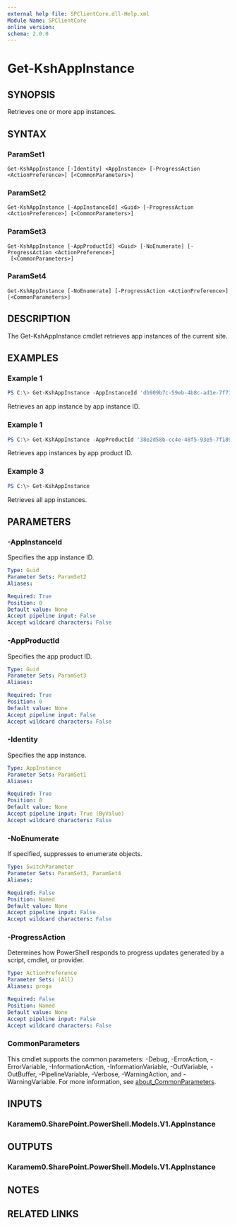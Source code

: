 ```yaml
---
external help file: SPClientCore.dll-Help.xml
Module Name: SPClientCore
online version:
schema: 2.0.0
---
```


# Get-KshAppInstance

## SYNOPSIS
Retrieves one or more app instances.

## SYNTAX

### ParamSet1
```
Get-KshAppInstance [-Identity] <AppInstance> [-ProgressAction <ActionPreference>] [<CommonParameters>]
```

### ParamSet2
```
Get-KshAppInstance [-AppInstanceId] <Guid> [-ProgressAction <ActionPreference>] [<CommonParameters>]
```

### ParamSet3
```
Get-KshAppInstance [-AppProductId] <Guid> [-NoEnumerate] [-ProgressAction <ActionPreference>]
 [<CommonParameters>]
```

### ParamSet4
```
Get-KshAppInstance [-NoEnumerate] [-ProgressAction <ActionPreference>] [<CommonParameters>]
```

## DESCRIPTION
The Get-KshAppInstance cmdlet retrieves app instances of the current site.

## EXAMPLES

### Example 1
```powershell
PS C:\> Get-KshAppInstance -AppInstanceId 'db909b7c-59eb-4b8c-ad1e-7f712c82fc33'
```

Retrieves an app instance by app instance ID.

### Example 1
```powershell
PS C:\> Get-KshAppInstance -AppProductId '38e2d58b-cc4e-48f5-93e5-7f1892357638'
```

Retrieves app instances by app product ID.

### Example 3
```powershell
PS C:\> Get-KshAppInstance
```

Retrieves all app instances.

## PARAMETERS

### -AppInstanceId
Specifies the app instance ID.

```yaml
Type: Guid
Parameter Sets: ParamSet2
Aliases:

Required: True
Position: 0
Default value: None
Accept pipeline input: False
Accept wildcard characters: False
```

### -AppProductId
Specifies the app product ID.

```yaml
Type: Guid
Parameter Sets: ParamSet3
Aliases:

Required: True
Position: 0
Default value: None
Accept pipeline input: False
Accept wildcard characters: False
```

### -Identity
Specifies the app instance.

```yaml
Type: AppInstance
Parameter Sets: ParamSet1
Aliases:

Required: True
Position: 0
Default value: None
Accept pipeline input: True (ByValue)
Accept wildcard characters: False
```

### -NoEnumerate
If specified, suppresses to enumerate objects.

```yaml
Type: SwitchParameter
Parameter Sets: ParamSet3, ParamSet4
Aliases:

Required: False
Position: Named
Default value: None
Accept pipeline input: False
Accept wildcard characters: False
```

### -ProgressAction
Determines how PowerShell responds to progress updates generated by a script, cmdlet, or provider.

```yaml
Type: ActionPreference
Parameter Sets: (All)
Aliases: proga

Required: False
Position: Named
Default value: None
Accept pipeline input: False
Accept wildcard characters: False
```

### CommonParameters
This cmdlet supports the common parameters: -Debug, -ErrorAction, -ErrorVariable, -InformationAction, -InformationVariable, -OutVariable, -OutBuffer, -PipelineVariable, -Verbose, -WarningAction, and -WarningVariable. For more information, see [about_CommonParameters](http://go.microsoft.com/fwlink/?LinkID=113216).

## INPUTS

### Karamem0.SharePoint.PowerShell.Models.V1.AppInstance

## OUTPUTS

### Karamem0.SharePoint.PowerShell.Models.V1.AppInstance

## NOTES

## RELATED LINKS
